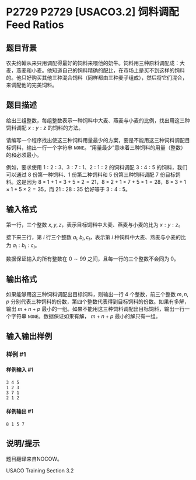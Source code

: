 # P2729 P2729 [USACO3.2] 饲料调配 Feed Ratios

## 题目背景

农夫约翰从来只用调配得最好的饲料来喂他的奶牛。饲料用三种原料调配成：大麦，燕麦和小麦。他知道自己的饲料精确的配比，在市场上是买不到这样的饲料的。他只好购买其他三种混合饲料（同样都由三种麦子组成），然后将它们混合，来调配他的完美饲料。

## 题目描述

给出三组整数，每组整数表示一种饲料中大麦、燕麦与小麦的比例，找出用这三种饲料调配 $x:y:z$ 的饲料的方法。

请编写一个程序找出使这三种饲料用量最少的方案，要是不能用这三种饲料调配目标饲料，输出一行一个字符串 `NONE`。“用量最少”意味着三种饲料的用量（整数）的和必须最小。

例如，要求使用 $1:2:3$、$3:7:1$、$2:1:2$ 的饲料调配 $3:4:5$ 的饲料，我们可以通过 $8$ 份第一种饲料、$1$ 份第二种饲料和 $5$ 份第三种饲料调配 $7$ 份目标饲料。这是因为 $8 \times 1 + 1 \times 3 + 5 \times 2 = 21$，$8 \times 2 + 1 \times 7 + 5 \times 1 = 28$，$8 \times 3 + 1 \times 1 + 5 \times 2 = 35$，而 $21:28:35$ 恰好等于 $3:4:5$。

## 输入格式

第一行，三个整数 $x,y,z$，表示目标饲料中大麦、燕麦与小麦的比为 $x:y:z$。

接下来三行，第 $i$ 行三个整数 $a_i,b_i,c_i$，表示第 $i$ 种饲料中大麦、燕麦与小麦的比为 $a_i:b_i:c_i$。

数据保证输入的所有整数在 $0 \sim 99$ 之间，且每一行的三个整数不会同为 $0$。

## 输出格式

如果能够用这三种饲料调配出目标饲料，则输出一行 $4$ 个整数，前三个整数 $m,n,p$ 分别代表三种饲料的份数，第四个整数代表得到目标饲料的份数。如果有多解，输出 $m+n+p$ 最小的一组。如果不能用这三种饲料调配出目标饲料，输出一行一个字符串 `NONE`。数据保证如果有解， $m+n+p$ 最小的解只有一组。

## 输入输出样例

### 样例 #1

#### 样例输入 #1

```
3 4 5
1 2 3
3 7 1
2 1 2
```

#### 样例输出 #1

```
8 1 5 7
```

## 说明/提示

题目翻译来自NOCOW。

USACO Training Section 3.2
